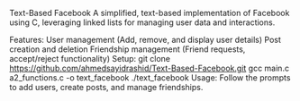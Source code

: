 Text-Based Facebook
A simplified, text-based implementation of Facebook using C, leveraging linked lists for managing user data and interactions.

Features:
  User management (Add, remove, and display user details)
  Post creation and deletion
  Friendship management (Friend requests, accept/reject functionality)
Setup:
  git clone https://github.com/ahmedsayidrashid/Text-Based-Facebook.git
  gcc main.c a2_functions.c -o text_facebook
  ./text_facebook
Usage:
Follow the prompts to add users, create posts, and manage friendships.
